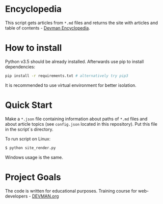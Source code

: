 # Encyclopedia

This script gets articles from `*.md` files and returns the site with
articles and table of contents - [Devman Encyclopedia](https://andreyad1.github.io/19_site_generator/static/index.html).

# How to install

Python v3.5 should be already installed. Afterwards use pip to install dependencies:
```bash
pip install -r requirements.txt # alternatively try pip3
```
It is recommended to use virtual environment for better isolation.

# Quick Start

Make a `*.json` file containing information about paths of `*.md` files
and about article topics (see `config.json` located in this repository).
Put this file in the script`s directory. 

To run script on Linux:
```bash
$ python site_render.py
```

Windows usage is the same.

# Project Goals

The code is written for educational purposes. Training course for web-developers - [DEVMAN.org](https://devman.org)
